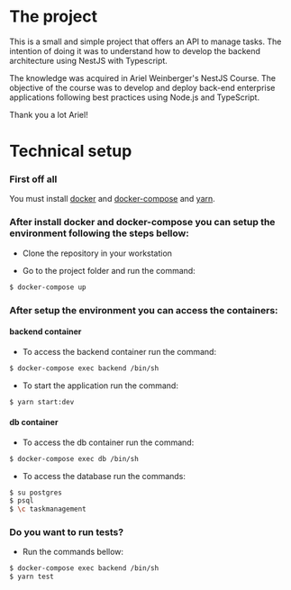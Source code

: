 # The project

This is a small and simple project that offers an API to manage tasks. The intention of doing it was to understand how to develop the backend architecture using NestJS with Typescript.

The knowledge was acquired in Ariel Weinberger's NestJS Course. The objective of the course was to develop and deploy back-end enterprise applications following best practices using Node.js and TypeScript.

Thank you a lot Ariel!

# Technical setup

### First off all
You must install [docker](https://www.digitalocean.com/community/tutorials/como-instalar-e-usar-o-docker-no-ubuntu-18-04-pt)  and [docker-compose](https://docs.docker.com/compose/install/) and [yarn](https://linuxize.com/post/how-to-install-yarn-on-ubuntu-18-04/).

### After install docker and docker-compose you can setup the environment following the steps bellow:

- Clone the repository in your workstation

- Go to the project folder and run the command:
```sh
$ docker-compose up
```
### After setup the environment you can access the containers:
#### backend container
- To access the backend container run the command: 
```sh
$ docker-compose exec backend /bin/sh
```

- To start the application run the command: 
```sh
$ yarn start:dev
```
#### db container

- To access the db container run the command:
```sh
$ docker-compose exec db /bin/sh
```

- To access the database run the commands:

```sh
$ su postgres
$ psql
$ \c taskmanagement
```

### Do you want to run tests?
- Run the commands bellow:
```sh
$ docker-compose exec backend /bin/sh
$ yarn test
```


